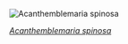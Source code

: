 
![Acanthemblemaria spinosa](https://upload.wikimedia.org/wikipedia/commons/thumb/3/3b/2017%2C_cuba%2C_jardines_aggressor%2C_playa_bonita%2C_spineyhead_blennie_%2823700572188%29.jpg/599px-2017%2C_cuba%2C_jardines_aggressor%2C_playa_bonita%2C_spineyhead_blennie_%2823700572188%29.jpg)

*[Acanthemblemaria spinosa](https://wikipedia.org/wiki/File:2017,_cuba,_jardines_aggressor,_playa_bonita,_spineyhead_blennie_(23700572188).jpg)*
